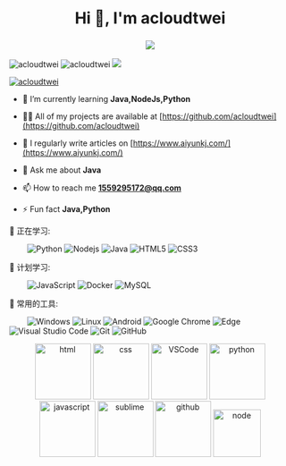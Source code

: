 <h1 align="center">Hi 👋, I'm acloudtwei</h1>

<!-- 动态打字效果 -->
<h3 align="center">
  <a href="https://www.aiyunkj.com/">
    <img src="https://readme-typing-svg.herokuapp.com/?lines=System.out.println(%22Grow!%22);欢迎来到我的GitHub!&center=true&size=27">
  </a>
</h3>

<!-- <h3 align="center">Work hard and continue to grow stronger.</h3> -->

<p align="left"> 
 <img src="https://img.shields.io/badge/Author%3A-acloudtwei-green?style=plastic&logo=appveyor" alt="acloudtwei" />
 <img src="https://komarev.com/ghpvc/?username=acloudtwei&label=Profile%20views&color=0e75b6&style=flat" alt="acloudtwei" />
 <img src="https://visitor-badge.glitch.me/badge?page_id=acloudtwei" />
</p>

<p align="left"> <a href="https://github.com/ryo-ma/github-profile-trophy"><img src="https://github-profile-trophy.vercel.app/?username=acloudtwei" alt="acloudtwei" /></a> </p>

- 🌱 I’m currently learning **Java,NodeJs,Python**

- 👨‍💻 All of my projects are available at [https://github.com/acloudtwei](https://github.com/acloudtwei)

- 📝 I regularly write articles on [https://www.aiyunkj.com/](https://www.aiyunkj.com/)

- 💬 Ask me about **Java**

- 📫 How to reach me **1559295172@qq.com**

- ⚡ Fun fact **Java,Python**

<!-- <div align="right"> <img src="https://metrics.lecoq.io/acloudtwei?template=classic&config.timezone=Asia%2FShanghai"> </div> -->

💪 正在学习: 

&emsp;&emsp;
![Python](https://img.shields.io/badge/-Python-pink?style=flat-square&logo=Python)
![Nodejs](https://img.shields.io/badge/-Nodejs-c0ebd?style=flat-square&logo=Node.js)
![Java](https://img.shields.io/badge/-java-yellow?style=flat-square&logo=java)
![HTML5](https://img.shields.io/badge/-HTML5-E34F26?style=flat-square&logo=html5&logoColor=white)
![CSS3](https://img.shields.io/badge/-CSS3-1572B6?style=flat-square&logo=css3)

🧠 计划学习:

&emsp;&emsp;
![JavaScript](https://img.shields.io/badge/-JavaScript-oringe?style=flat-square&logo=javascript)
![Docker](https://img.shields.io/badge/-Docker-FCC624?style=flat-square&logo=docker)
![MySQL](https://img.shields.io/badge/mysql-%2300f.svg?style=flat-square&logo=mysql&logoColor=white)

🧰 常用的工具:

&emsp;&emsp; 
![Windows](https://img.shields.io/badge/Windows-0078D6?style=flat-square&logo=windows&logoColor=white)
![Linux](https://img.shields.io/badge/Linux-FCC624?style=style=flat-square&logo=linux&logoColor=black)
![Android](https://img.shields.io/badge/Android-3DDC84?style=flat-square&logo=android&logoColor=white)
![Google Chrome](https://img.shields.io/badge/Chrome-4285F4?style=flat-square&logo=GoogleChrome&logoColor=white)
![Edge](https://img.shields.io/badge/Edge-0078D7?style=flat-square&logo=Microsoft-edge&logoColor=white)
![Visual Studio Code](https://img.shields.io/badge/-Visual%20Studio%20Code-007ACC?style=flat-square&logo=Visual%20Studio%20Code&logoColor=fff)
![Git](https://img.shields.io/badge/-Git-FCC624?style=flat-square&logo=git)
![GitHub](https://img.shields.io/badge/-GitHub-pink?style=flat-square&logo=github)

<!-- Gif -->
<div align="center">
  <img alt-"html5" src="https://media.giphy.com/media/XAxylRMCdpbEWUAvr8/giphy.gif" width="100" title="html">
  <img alt="css" src="https://media.giphy.com/media/fsEaZldNC8A1PJ3mwp/giphy.gif" width="100" title="css">
  <img alt="VSCode" src="https://i.giphy.com/media/IdyAQJVN2kVPNUrojM/200.webp" width="100" title="vscode">
  <img alt="python" src="https://i.giphy.com/media/LMt9638dO8dftAjtco/200.webp" width="100" title="python">
  <img alt="javascript" src="https://media3.giphy.com/media/ln7z2eWriiQAllfVcn/200w.webp" width="100" title="javascript">
  <img alt="sublime" src="https://media.giphy.com/media/jnDKffgCfGYOp6cMTK/giphy.gif" width="100" title="sublime">
  <img alt="github" src="https://i.giphy.com/media/KzJkzjggfGN5Py6nkT/200.webp" width="100" title="github">
  <img alt="node" src="https://media.giphy.com/media/kdFc8fubgS31b8DsVu/giphy.gif" width="85" title="node">
</div>
